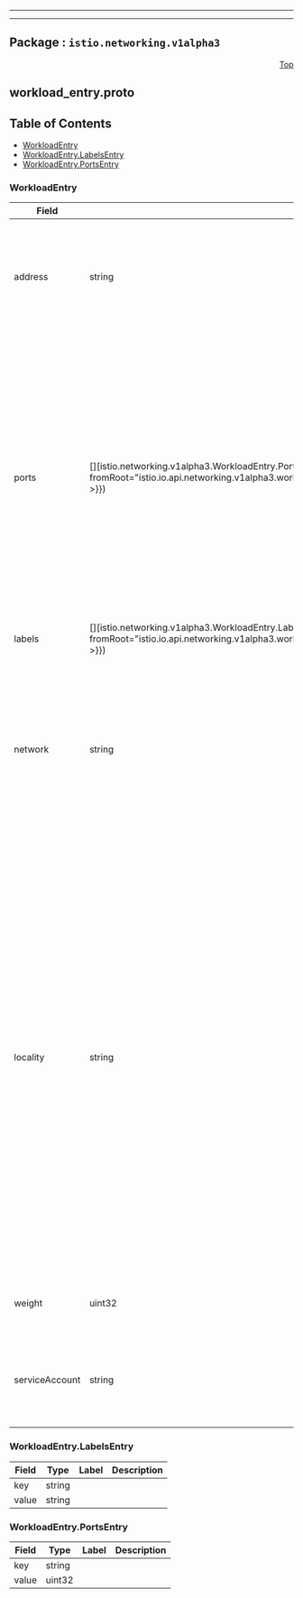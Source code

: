 
---

---

## Package : `istio.networking.v1alpha3`



<a name="top"></a>

<a name="API Reference for workload_entry.proto"></a>
<p align="right"><a href="#top">Top</a></p>

## workload_entry.proto


## Table of Contents
  - [WorkloadEntry](#istio.networking.v1alpha3.WorkloadEntry)
  - [WorkloadEntry.LabelsEntry](#istio.networking.v1alpha3.WorkloadEntry.LabelsEntry)
  - [WorkloadEntry.PortsEntry](#istio.networking.v1alpha3.WorkloadEntry.PortsEntry)







<a name="istio.networking.v1alpha3.WorkloadEntry"></a>

### WorkloadEntry



| Field | Type | Label | Description |
| ----- | ---- | ----- | ----------- |
| address | string |  | Address associated with the network endpoint without the port.  Domain names can be used if and only if the resolution is set to DNS, and must be fully-qualified without wildcards. Use the form unix:///absolute/path/to/socket for Unix domain socket endpoints. |
  | ports | [][istio.networking.v1alpha3.WorkloadEntry.PortsEntry]({{< versioned_link_path fromRoot="istio.io.api.networking.v1alpha3.workload_entry#istio.networking.v1alpha3.WorkloadEntry.PortsEntry" >}}) | repeated | Set of ports associated with the endpoint. If the port map is specified, it must be a map of servicePortName to this endpoint's port, such that traffic to the service port will be forwarded to the endpoint port that maps to the service's portName. If omitted, and the targetPort is specified as part of the service's port specification, traffic to the service port will be forwarded to one of the endpoints on the specified `targetPort`. If both the targetPort and endpoint's port map are not specified, traffic to a service port will be forwarded to one of the endpoints on the same port.<br>**NOTE 1:** Do not use for `unix://` addresses.<br>**NOTE 2:** endpoint port map takes precedence over targetPort. |
  | labels | [][istio.networking.v1alpha3.WorkloadEntry.LabelsEntry]({{< versioned_link_path fromRoot="istio.io.api.networking.v1alpha3.workload_entry#istio.networking.v1alpha3.WorkloadEntry.LabelsEntry" >}}) | repeated | One or more labels associated with the endpoint. |
  | network | string |  | Network enables Istio to group endpoints resident in the same L3 domain/network. All endpoints in the same network are assumed to be directly reachable from one another. When endpoints in different networks cannot reach each other directly, an Istio Gateway can be used to establish connectivity (usually using the `AUTO_PASSTHROUGH` mode in a Gateway Server). This is an advanced configuration used typically for spanning an Istio mesh over multiple clusters. |
  | locality | string |  | The locality associated with the endpoint. A locality corresponds to a failure domain (e.g., country/region/zone). Arbitrary failure domain hierarchies can be represented by separating each encapsulating failure domain by /. For example, the locality of an an endpoint in US, in US-East-1 region, within availability zone az-1, in data center rack r11 can be represented as us/us-east-1/az-1/r11. Istio will configure the sidecar to route to endpoints within the same locality as the sidecar. If none of the endpoints in the locality are available, endpoints parent locality (but within the same network ID) will be chosen. For example, if there are two endpoints in same network (networkID "n1"), say e1 with locality us/us-east-1/az-1/r11 and e2 with locality us/us-east-1/az-2/r12, a sidecar from us/us-east-1/az-1/r11 locality will prefer e1 from the same locality over e2 from a different locality. Endpoint e2 could be the IP associated with a gateway (that bridges networks n1 and n2), or the IP associated with a standard service endpoint. |
  | weight | uint32 |  | The load balancing weight associated with the endpoint. Endpoints with higher weights will receive proportionally higher traffic. |
  | serviceAccount | string |  | The service account associated with the workload if a sidecar is present in the workload. The service account must be present in the same namespace as the configuration ( WorkloadEntry or a ServiceEntry) |
  





<a name="istio.networking.v1alpha3.WorkloadEntry.LabelsEntry"></a>

### WorkloadEntry.LabelsEntry



| Field | Type | Label | Description |
| ----- | ---- | ----- | ----------- |
| key | string |  |  |
  | value | string |  |  |
  





<a name="istio.networking.v1alpha3.WorkloadEntry.PortsEntry"></a>

### WorkloadEntry.PortsEntry



| Field | Type | Label | Description |
| ----- | ---- | ----- | ----------- |
| key | string |  |  |
  | value | uint32 |  |  |
  




 <!-- end messages -->

 <!-- end enums -->

 <!-- end HasExtensions -->

 <!-- end services -->

